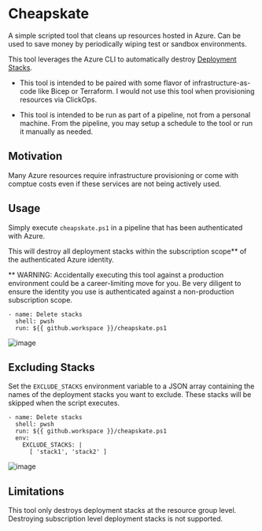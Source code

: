 # Cheapskate

A simple scripted tool that cleans up resources hosted in Azure. Can be used to save money by periodically wiping test or sandbox environments.

This tool leverages the Azure CLI to automatically destroy [Deployment Stacks](https://learn.microsoft.com/en-us/azure/azure-resource-manager/bicep/deployment-stacks?tabs=azure-powershell).

 - This tool is intended to be paired with some flavor of infrastructure-as-code like Bicep or Terraform. I would not use this tool when provisioning resources via ClickOps.

 - This tool is intended to be run as part of a pipeline, not from a personal machine. From the pipeline, you may setup a schedule to the tool or run it manually as needed.

## Motivation

Many Azure resources require infrastructure provisioning or come with comptue costs even if these services are not being actively used.

## Usage

Simply execute `cheapskate.ps1` in a pipeline that has been authenticated with Azure. 

This will destroy all deployment stacks within the subscription scope** of the authenticated Azure identity.

** WARNING: Accidentally executing this tool against a production environment could be a career-limiting move for you. Be very diligent to ensure the identity you use is authenticated against a non-production subscription scope.

```
- name: Delete stacks
  shell: pwsh
  run: ${{ github.workspace }}/cheapskate.ps1
```

![image](https://github.com/jamesSampica/cheapskate/assets/2416676/7639cf77-f124-4188-8ea8-d3a09b445554)


## Excluding Stacks

Set the `EXCLUDE_STACKS` environment variable to a JSON array containing the names of the deployment stacks you want to exclude. These stacks will be skipped when the script executes.

```
- name: Delete stacks
  shell: pwsh
  run: ${{ github.workspace }}/cheapskate.ps1
  env:
    EXCLUDE_STACKS: |
      [ 'stack1', 'stack2' ]
```

![image](https://github.com/jamesSampica/cheapskate/assets/2416676/2cd46f02-ab60-4125-893c-918a5fc1ef95)


## Limitations

This tool only destroys deployment stacks at the resource group level. Destroying subscription level deployment stacks is not supported.

